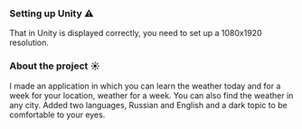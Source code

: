 ### Setting up Unity ⚠
That in Unity is displayed correctly, you need to set up a 1080x1920 resolution.


### About the project ☀
I made an application in which you can learn the weather today and for a week for your location, weather for a week. You can also find the weather in any city.
Added two languages, Russian and English and a dark topic to be comfortable to your eyes.

